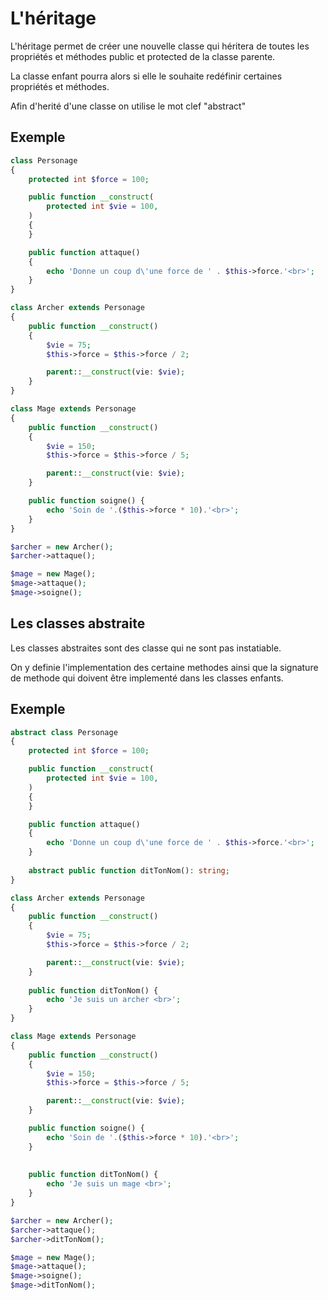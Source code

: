 # L'héritage

L'héritage permet de créer une nouvelle classe qui héritera de toutes
les propriétés et méthodes public et protected de la classe parente.

La classe enfant pourra alors si elle le souhaite redéfinir
certaines propriétés et méthodes.

Afin d'herité d'une classe on utilise le mot clef "abstract"

## Exemple

```php
class Personage
{
    protected int $force = 100;

    public function __construct(
        protected int $vie = 100,
    )
    {
    }

    public function attaque()
    {
        echo 'Donne un coup d\'une force de ' . $this->force.'<br>';
    }
}

class Archer extends Personage
{
    public function __construct()
    {
        $vie = 75;
        $this->force = $this->force / 2;

        parent::__construct(vie: $vie);
    }
}

class Mage extends Personage
{
    public function __construct()
    {
        $vie = 150;
        $this->force = $this->force / 5;

        parent::__construct(vie: $vie);
    }

    public function soigne() {
        echo 'Soin de '.($this->force * 10).'<br>';
    }
}

$archer = new Archer();
$archer->attaque();

$mage = new Mage();
$mage->attaque();
$mage->soigne();
```

## Les classes abstraite

Les classes abstraites sont des classe qui ne sont pas instatiable.

On y definie l'implementation des certaine methodes ainsi que la signature 
de methode qui doivent être implementé dans les classes enfants.

## Exemple

```php
abstract class Personage
{
    protected int $force = 100;

    public function __construct(
        protected int $vie = 100,
    )
    {
    }

    public function attaque()
    {
        echo 'Donne un coup d\'une force de ' . $this->force.'<br>';
    }
    
    abstract public function ditTonNom(): string;
}

class Archer extends Personage
{
    public function __construct()
    {
        $vie = 75;
        $this->force = $this->force / 2;

        parent::__construct(vie: $vie);
    }
    
    public function ditTonNom() {
        echo 'Je suis un archer <br>';
    }
}

class Mage extends Personage
{
    public function __construct()
    {
        $vie = 150;
        $this->force = $this->force / 5;

        parent::__construct(vie: $vie);
    }

    public function soigne() {
        echo 'Soin de '.($this->force * 10).'<br>';
    }
    
    
    public function ditTonNom() {
        echo 'Je suis un mage <br>';
    }
}

$archer = new Archer();
$archer->attaque();
$archer->ditTonNom();

$mage = new Mage();
$mage->attaque();
$mage->soigne();
$mage->ditTonNom();
```